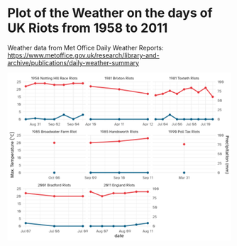 # Plot of the Weather on the days of UK Riots from 1958 to 2011

Weather data from Met Office Daily Weather Reports:
https://www.metoffice.gov.uk/research/library-and-archive/publications/daily-weather-summary

![](uk-riot-weather-2024-08-04.png)